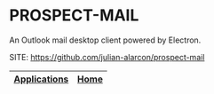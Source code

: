 # PROSPECT-MAIL

 An Outlook mail desktop client powered by Electron.

 SITE: https://github.com/julian-alarcon/prospect-mail

 | [Applications](https://portable-linux-apps.github.io/apps.html) | [Home](https://portable-linux-apps.github.io)
 | --- | --- |
